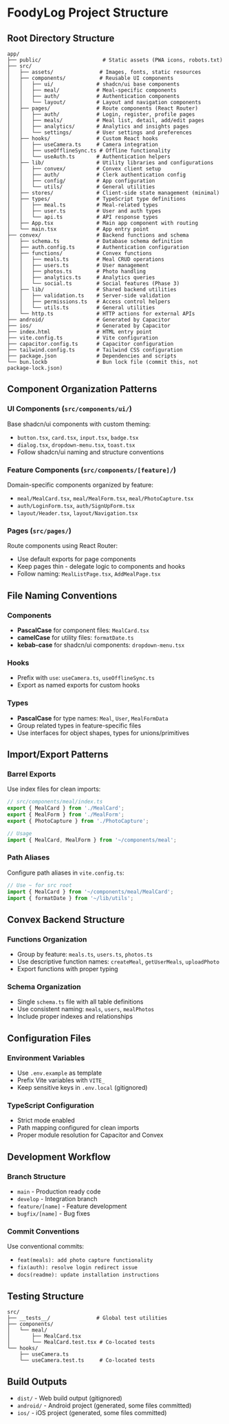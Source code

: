 # FoodyLog Project Structure

## Root Directory Structure
```
app/
├── public/                    # Static assets (PWA icons, robots.txt)
├── src/
│   ├── assets/               # Images, fonts, static resources
│   ├── components/           # Reusable UI components
│   │   ├── ui/              # shadcn/ui base components
│   │   ├── meal/            # Meal-specific components
│   │   ├── auth/            # Authentication components
│   │   └── layout/          # Layout and navigation components
│   ├── pages/               # Route components (React Router)
│   │   ├── auth/            # Login, register, profile pages
│   │   ├── meals/           # Meal list, detail, add/edit pages
│   │   ├── analytics/       # Analytics and insights pages
│   │   └── settings/        # User settings and preferences
│   ├── hooks/               # Custom React hooks
│   │   ├── useCamera.ts     # Camera integration
│   │   ├── useOfflineSync.ts # Offline functionality
│   │   └── useAuth.ts       # Authentication helpers
│   ├── lib/                 # Utility libraries and configurations
│   │   ├── convex/          # Convex client setup
│   │   ├── auth/            # Clerk authentication config
│   │   ├── config/          # App configuration
│   │   └── utils/           # General utilities
│   ├── stores/              # Client-side state management (minimal)
│   ├── types/               # TypeScript type definitions
│   │   ├── meal.ts          # Meal-related types
│   │   ├── user.ts          # User and auth types
│   │   └── api.ts           # API response types
│   ├── App.tsx              # Main app component with routing
│   └── main.tsx             # App entry point
├── convex/                  # Backend functions and schema
│   ├── schema.ts            # Database schema definition
│   ├── auth.config.ts       # Authentication configuration
│   ├── functions/           # Convex functions
│   │   ├── meals.ts         # Meal CRUD operations
│   │   ├── users.ts         # User management
│   │   ├── photos.ts        # Photo handling
│   │   ├── analytics.ts     # Analytics queries
│   │   └── social.ts        # Social features (Phase 3)
│   ├── lib/                 # Shared backend utilities
│   │   ├── validation.ts    # Server-side validation
│   │   ├── permissions.ts   # Access control helpers
│   │   └── utils.ts         # General utilities
│   └── http.ts              # HTTP actions for external APIs
├── android/                 # Generated by Capacitor
├── ios/                     # Generated by Capacitor
├── index.html               # HTML entry point
├── vite.config.ts           # Vite configuration
├── capacitor.config.ts      # Capacitor configuration
├── tailwind.config.ts       # Tailwind CSS configuration
├── package.json             # Dependencies and scripts
└── bun.lockb                # Bun lock file (commit this, not package-lock.json)
```

## Component Organization Patterns

### UI Components (`src/components/ui/`)
Base shadcn/ui components with custom theming:
- `button.tsx`, `card.tsx`, `input.tsx`, `badge.tsx`
- `dialog.tsx`, `dropdown-menu.tsx`, `toast.tsx`
- Follow shadcn/ui naming and structure conventions

### Feature Components (`src/components/[feature]/`)
Domain-specific components organized by feature:
- `meal/MealCard.tsx`, `meal/MealForm.tsx`, `meal/PhotoCapture.tsx`
- `auth/LoginForm.tsx`, `auth/SignUpForm.tsx`
- `layout/Header.tsx`, `layout/Navigation.tsx`

### Pages (`src/pages/`)
Route components using React Router:
- Use default exports for page components
- Keep pages thin - delegate logic to components and hooks
- Follow naming: `MealListPage.tsx`, `AddMealPage.tsx`

## File Naming Conventions

### Components
- **PascalCase** for component files: `MealCard.tsx`
- **camelCase** for utility files: `formatDate.ts`
- **kebab-case** for shadcn/ui components: `dropdown-menu.tsx`

### Hooks
- Prefix with `use`: `useCamera.ts`, `useOfflineSync.ts`
- Export as named exports for custom hooks

### Types
- **PascalCase** for type names: `Meal`, `User`, `MealFormData`
- Group related types in feature-specific files
- Use interfaces for object shapes, types for unions/primitives

## Import/Export Patterns

### Barrel Exports
Use index files for clean imports:
```typescript
// src/components/meal/index.ts
export { MealCard } from './MealCard';
export { MealForm } from './MealForm';
export { PhotoCapture } from './PhotoCapture';

// Usage
import { MealCard, MealForm } from '~/components/meal';
```

### Path Aliases
Configure path aliases in `vite.config.ts`:
```typescript
// Use ~ for src root
import { MealCard } from '~/components/meal/MealCard';
import { formatDate } from '~/lib/utils';
```

## Convex Backend Structure

### Functions Organization
- Group by feature: `meals.ts`, `users.ts`, `photos.ts`
- Use descriptive function names: `createMeal`, `getUserMeals`, `uploadPhoto`
- Export functions with proper typing

### Schema Organization
- Single `schema.ts` file with all table definitions
- Use consistent naming: `meals`, `users`, `mealPhotos`
- Include proper indexes and relationships

## Configuration Files

### Environment Variables
- Use `.env.example` as template
- Prefix Vite variables with `VITE_`
- Keep sensitive keys in `.env.local` (gitignored)

### TypeScript Configuration
- Strict mode enabled
- Path mapping configured for clean imports
- Proper module resolution for Capacitor and Convex

## Development Workflow

### Branch Structure
- `main` - Production ready code
- `develop` - Integration branch
- `feature/[name]` - Feature development
- `bugfix/[name]` - Bug fixes

### Commit Conventions
Use conventional commits:
- `feat(meals): add photo capture functionality`
- `fix(auth): resolve login redirect issue`
- `docs(readme): update installation instructions`

## Testing Structure
```
src/
├── __tests__/               # Global test utilities
├── components/
│   └── meal/
│       ├── MealCard.tsx
│       └── MealCard.test.tsx # Co-located tests
└── hooks/
    ├── useCamera.ts
    └── useCamera.test.ts     # Co-located tests
```

## Build Outputs
- `dist/` - Web build output (gitignored)
- `android/` - Android project (generated, some files committed)
- `ios/` - iOS project (generated, some files committed)